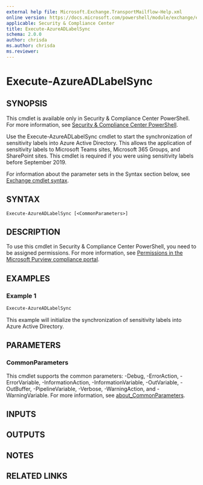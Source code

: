 ```yaml
---
external help file: Microsoft.Exchange.TransportMailflow-Help.xml
online version: https://docs.microsoft.com/powershell/module/exchange/execute-azureadlabelsync
applicable: Security & Compliance Center
title: Execute-AzureADLabelSync
schema: 2.0.0
author: chrisda
ms.author: chrisda
ms.reviewer:
---
```


# Execute-AzureADLabelSync

## SYNOPSIS
This cmdlet is available only in Security & Compliance Center PowerShell. For more information, see [Security & Compliance Center PowerShell](https://docs.microsoft.com/powershell/exchange/scc-powershell).

Use the Execute-AzureADLabelSync cmdlet to start the synchronization of sensitivity labels into Azure Active Directory. This allows the application of sensitivity labels to Microsoft Teams sites, Microsoft 365 Groups, and SharePoint sites. This cmdlet is required if you were using sensitivity labels before September 2019.

For information about the parameter sets in the Syntax section below, see [Exchange cmdlet syntax](https://docs.microsoft.com/powershell/exchange/exchange-cmdlet-syntax).

## SYNTAX

```
Execute-AzureADLabelSync [<CommonParameters>]
```

## DESCRIPTION
To use this cmdlet in Security & Compliance Center PowerShell, you need to be assigned permissions. For more information, see [Permissions in the Microsoft Purview compliance portal](https://docs.microsoft.com/microsoft-365/compliance/microsoft-365-compliance-center-permissions).

## EXAMPLES

### Example 1
```powershell
Execute-AzureADLabelSync
```

This example will initialize the synchronization of sensitivity labels into Azure Active Directory.

## PARAMETERS

### CommonParameters
This cmdlet supports the common parameters: -Debug, -ErrorAction, -ErrorVariable, -InformationAction, -InformationVariable, -OutVariable, -OutBuffer, -PipelineVariable, -Verbose, -WarningAction, and -WarningVariable. For more information, see [about_CommonParameters](https://go.microsoft.com/fwlink/p/?LinkID=113216).

## INPUTS

## OUTPUTS

## NOTES

## RELATED LINKS
